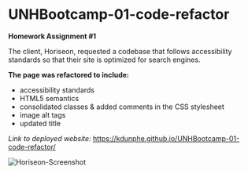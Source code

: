 # UNHBootcamp-01-code-refactor

**Homework Assignment #1**

The client, Horiseon, requested a codebase that follows accessibility standards so that their site is optimized for search engines.

**The page was refactored to include:**
* accessibility standards
* HTML5 semantics
* consolidated classes & added comments in the CSS stylesheet
* image alt tags
* updated title

_Link to deployed website:_ https://kdunphe.github.io/UNHBootcamp-01-code-refactor/

![Horiseon-Screenshot](/assets/images/Horiseon-Screenshot.jpg)

